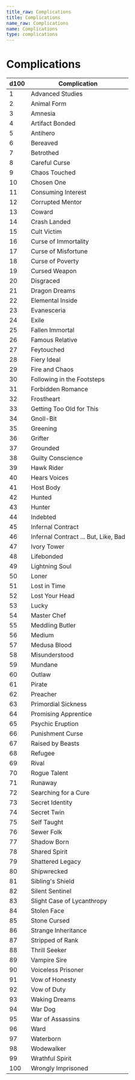 ```yaml
---
title_raw: Complications
title: Complications
name_raw: Complications
name: Complications
type: complications
---
```


# Complications

| d100 | Complication                         |
| ---- | ------------------------------------ |
| 1    | Advanced Studies                     |
| 2    | Animal Form                          |
| 3    | Amnesia                              |
| 4    | Artifact Bonded                      |
| 5    | Antihero                             |
| 6    | Bereaved                             |
| 7    | Betrothed                            |
| 8    | Careful Curse                        |
| 9    | Chaos Touched                        |
| 10   | Chosen One                           |
| 11   | Consuming Interest                   |
| 12   | Corrupted Mentor                     |
| 13   | Coward                               |
| 14   | Crash Landed                         |
| 15   | Cult Victim                          |
| 16   | Curse of Immortality                 |
| 17   | Curse of Misfortune                  |
| 18   | Curse of Poverty                     |
| 19   | Cursed Weapon                        |
| 20   | Disgraced                            |
| 21   | Dragon Dreams                        |
| 22   | Elemental Inside                     |
| 23   | Evanesceria                          |
| 24   | Exile                                |
| 25   | Fallen Immortal                      |
| 26   | Famous Relative                      |
| 27   | Feytouched                           |
| 28   | Fiery Ideal                          |
| 29   | Fire and Chaos                       |
| 30   | Following in the Footsteps           |
| 31   | Forbidden Romance                    |
| 32   | Frostheart                           |
| 33   | Getting Too Old for This             |
| 34   | Gnoll-Bit                            |
| 35   | Greening                             |
| 36   | Grifter                              |
| 37   | Grounded                             |
| 38   | Guilty Conscience                    |
| 39   | Hawk Rider                           |
| 40   | Hears Voices                         |
| 41   | Host Body                            |
| 42   | Hunted                               |
| 43   | Hunter                               |
| 44   | Indebted                             |
| 45   | Infernal Contract                    |
| 46   | Infernal Contract ... But, Like, Bad |
| 47   | Ivory Tower                          |
| 48   | Lifebonded                           |
| 49   | Lightning Soul                       |
| 50   | Loner                                |
| 51   | Lost in Time                         |
| 52   | Lost Your Head                       |
| 53   | Lucky                                |
| 54   | Master Chef                          |
| 55   | Meddling Butler                      |
| 56   | Medium                               |
| 57   | Medusa Blood                         |
| 58   | Misunderstood                        |
| 59   | Mundane                              |
| 60   | Outlaw                               |
| 61   | Pirate                               |
| 62   | Preacher                             |
| 63   | Primordial Sickness                  |
| 64   | Promising Apprentice                 |
| 65   | Psychic Eruption                     |
| 66   | Punishment Curse                     |
| 67   | Raised by Beasts                     |
| 68   | Refugee                              |
| 69   | Rival                                |
| 70   | Rogue Talent                         |
| 71   | Runaway                              |
| 72   | Searching for a Cure                 |
| 73   | Secret Identity                      |
| 74   | Secret Twin                          |
| 75   | Self Taught                          |
| 76   | Sewer Folk                           |
| 77   | Shadow Born                          |
| 78   | Shared Spirit                        |
| 79   | Shattered Legacy                     |
| 80   | Shipwrecked                          |
| 81   | Sibling's Shield                     |
| 82   | Silent Sentinel                      |
| 83   | Slight Case of Lycanthropy           |
| 84   | Stolen Face                          |
| 85   | Stone Cursed                         |
| 86   | Strange Inheritance                  |
| 87   | Stripped of Rank                     |
| 88   | Thrill Seeker                        |
| 89   | Vampire Sire                         |
| 90   | Voiceless Prisoner                   |
| 91   | Vow of Honesty                       |
| 92   | Vow of Duty                          |
| 93   | Waking Dreams                        |
| 94   | War Dog                              |
| 95   | War of Assassins                     |
| 96   | Ward                                 |
| 97   | Waterborn                            |
| 98   | Wodewalker                           |
| 99   | Wrathful Spirit                      |
| 100  | Wrongly Imprisoned                   |

